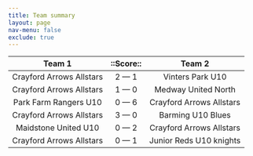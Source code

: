 ```yaml
---
title: Team summary
layout: page
nav-menu: false
exclude: true
---
```




|          Team 1          |  ::Score::  |          Team 2          |
|:------------------------:|:-----------:|:------------------------:|
| Crayford Arrows Allstars | 2 &mdash; 1 |     Vinters Park U10     |
| Crayford Arrows Allstars | 1 &mdash; 0 |   Medway United North    |
|  Park Farm Rangers U10   | 0 &mdash; 6 | Crayford Arrows Allstars |
| Crayford Arrows Allstars | 3 &mdash; 0 |    Barming U10 Blues     |
|   Maidstone United U10   | 0 &mdash; 2 | Crayford Arrows Allstars |
| Crayford Arrows Allstars | 0 &mdash; 1 | Junior Reds U10 knights  |

 <br /><br /><br />